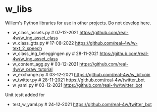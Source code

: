 # w_libs
Willem's Python libraries for use in other projects. Do not develop here.

- w_class_assets.py               # 07-12-2021  https://github.com/real-4w/w_ing_asset_class
- w_class_gtts.py                 # 17-08-2022  https://github.com/real-4w/w-text_2_speech
- w_class_ing_beleggingen.py      # 28-11-2021  https://github.com/real-4w/w_ing_asset_class
- w_content_agg.py                # 03-12-2021  https://github.com/real-4w/w_praw_tutorial
- w_exchange.py                   # 03-12-2021  https://github.com/real-4w/w_bitcoin
- w_twitter.py                    # 28-11-2021  https://github.com/real-4w/twitter_bot
- w_yaml.py                       # 03-12-2021  https://github.com/real-4w/twitter_bot

Unit testt added for
- test_w_yaml.py                  # 24-12-2021  https://github.com/real-4w/twitter_bot

